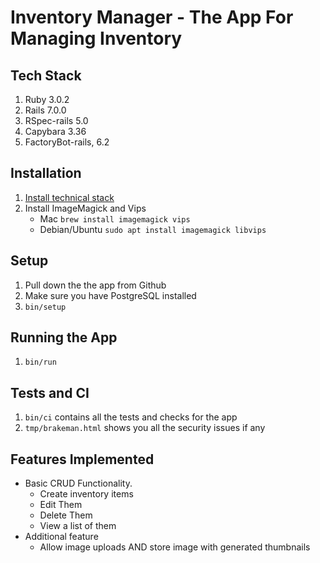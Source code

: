 # Inventory Manager - The App For Managing Inventory

## Tech Stack

1. Ruby 3.0.2
2. Rails 7.0.0
3. RSpec-rails 5.0
4. Capybara 3.36
5. FactoryBot-rails, 6.2

## Installation

1. [Install technical stack](https://gorails.com/setup/)
2. Install ImageMagick and Vips
   - Mac `brew install imagemagick vips`
   - Debian/Ubuntu `sudo apt install imagemagick libvips`

## Setup

1. Pull down the the app from Github
2. Make sure you have PostgreSQL installed
3. `bin/setup`

## Running the App

1. `bin/run`

## Tests and CI

1. `bin/ci` contains all the tests and checks for the app
2. `tmp/brakeman.html` shows you all the security issues if any

## Features Implemented

- Basic CRUD Functionality.
  - Create inventory items
  - Edit Them
  - Delete Them
  - View a list of them
- Additional feature
  - Allow image uploads AND store image with generated thumbnails
